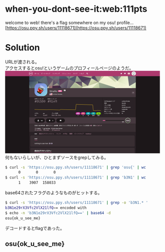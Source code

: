 # when-you-dont-see-it:web:111pts
welcome to web! there's a flag somewhere on my osu! profile...  
[https://osu.ppy.sh/users/11118671](https://osu.ppy.sh/users/11118671)  

# Solution
URLが渡される。  
アクセスするとosu!というゲームのプロフィールページのようだ。  
![site.png](site/site.png)  
何もないらしいが、ひとまずソースをgrepしてみる。  
```bash
$ curl -s 'https://osu.ppy.sh/users/11118671' | grep 'osu{' | wc
      0       0       0
$ curl -s 'https://osu.ppy.sh/users/11118671' | grep 'b3N1' | wc
      1    3907  158033
```
base64されたフラグのようなものがヒットする。  
```bash
$ curl -s 'https://osu.ppy.sh/users/11118671' | grep -o 'b3N1.* '
b3N1e29rX3Vfc2VlX21lfQ== encoded with
$ echo -n 'b3N1e29rX3Vfc2VlX21lfQ==' | base64 -d
osu{ok_u_see_me}
```
デコードするとflagであった。  

## osu{ok_u_see_me}